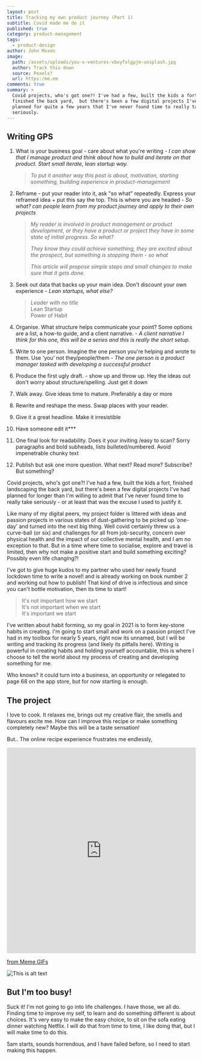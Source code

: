 ```yaml
---
layout: post
title: Tracking my own product journey (Part 1)
subtitle: Covid made me do it
published: true
category: product-management
tags:
  - product-design
author: John Moxon
image:
  path: /assets/uploads/you-x-ventures-vbxyfxlgpjm-unsplash.jpg
  author: Track this down
  source: Pexels?
  url: https:/me.em
comments: true
summary: >
  Covid projects, who's got one?! I've had a few, built the kids a fort,
  finished the back yard,  but there's been a few digital projects I've had
  planned for quite a few years that I've never found time to really take
  seriously.
---
```

## Writing GPS

1. What is your business goal - care about what you're writing - *I can show that I manage product and think about how to build and iterate on that product. Start small iterate, lean startup way.*

   > *To put it another way this post is about, motivation, starting something, building experience in product-management*
2. Reframe - put your reader into it, ask "so what" repeatedly. Express your reframed idea + put this say the top. This is where you are headed - *So what? can people learn from my product journey and apply to their own projects*

   > *My reader is involved in product management or product development, or they have a product or project they have in some state of initial progress. So what?*
   >
   > *They know they could achieve something, they are excited about the prospect, but something is stopping them - so what*
   >
   > *This article will propose simple steps and small changes to make sure that it gets done.*
3. Seek out data that backs up your main idea. Don't discount your own experience - *Lean startups, what else?*

   > *Leader with no title*\
   > Lean Startup\
   > Power of Habit
4. Organise. What structure helps communicate your point? Some options are a list, a how-to guide, and a client narrative. - *A client narrative I think for this one, this will be a series and this is really the short setup.*
5. Write to one person. Imagine the one person you're helping and wrote to them. Use 'you' not they/people/them - *The one person is a product manager tasked with developing a successful product*
6. Produce the first ugly draft. - show up and throw up. Hey the ideas out don't worry about structure/spelling. Just get it down
7. Walk away. Give ideas time to mature. Preferably a day or more
8. Rewrite and reshape the mess. Swap places with your reader.
9. Give it a great headline. Make it irresistible
10. Have someone edit it\*\**
11. One final look for readability. Does it your inviting /easy to scan? Sorry paragraphs and bold subheads, lists bulleted/numbered. Avoid impenetrable chunky text
12. Publish but ask one more question. What next? Read more? Subscribe? But something?

Covid projects, who's got one?! I've had a few, built the kids a fort, finished landscaping the back yard, but there's been a few digital projects I've had planned for longer than I'm willing to admit that I've never found time to really take seriously - or at least that was the excuse I used to justify it.

Like many of my digital peers, my project folder is littered with ideas and passion projects in various states of dust-gathering to be picked up 'one-day' and turned into the next big thing.  Well covid certainly threw us a curve-ball (or six) and challenges for all from job-security, concern over physical health and the impact of our collective mental health, and I am no exception to that. But in a time where time to socialise, explore and travel is limited, then why not make a positive start and build something exciting? Possibly even life changing?!

I've got to give huge kudos to my partner who used her newly found lockdown time to write a novel! and is already working on book number 2 and working out how to publish!  That kind of drive is infectious and since you can't bottle motivation, then its time to start!

> It's not important how we start\
> It's not important when we start\
> It's important we start

I've written about habit forming, so my goal in 2021 is to form key-stone habits in creating. I'm going to start small and work on a passion project I've had in my toolbox for nearly 5 years, right now its unnamed, but I will be writing and tracking its progress (and likely its pitfalls here). Writing is powerful in creating habits and holding yourself accountable, this is where I choose to tell the world about my process of creating and developing something for me.

Who knows? it could turn into a business, an opportunity or relegated to page 68 on the app store, but for now starting is enough.

## The project

I love to cook. It relaxes me, brings out my creative flair, the smells and flavours excite me.  How can I improve this recipe or make something completely new?  Maybe this will be a taste sensation!

But.. The online recipe experience frustrates me endlessly,

<div style='position:relative; padding-bottom:calc(100.00% + 44px)'><iframe src='https://gfycat.com/ifr/MeaslyGrippingAmazontreeboa' frameborder='0' scrolling='no' width='100%' height='100%' style='position:absolute;top:0;left:0;' allowfullscreen></iframe></div><p><a href="https://gfycat.com/discover/meme-gifs">from Meme GIFs</a></p>

![This is alt text](/assets/uploads/you-x-ventures-vbxyfxlgpjm-unsplash.jpg "This is the title")

## But I'm too busy!

Suck it! I'm not going to go into life challenges.  I have those, we all do. Finding time to improve my self, to learn and do something different is about choices. It's very easy to make the easy choice, to sit on the sofa eating dinner watching Netflix. I will do that from time to time, I like doing that, but I will make time to do this.

5am starts, sounds horrendous, and I have failed before, so I need to start making this happen.